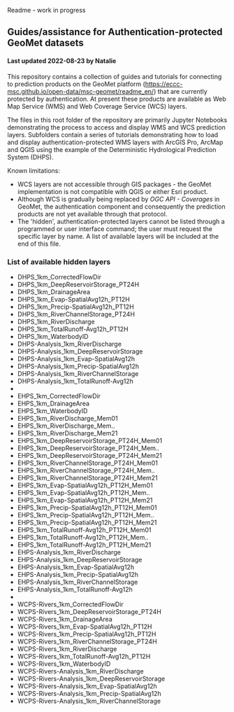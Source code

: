 Readme - work in progress

## Guides/assistance for Authentication-protected GeoMet datasets
#### Last updated 2022-08-23 by Natalie

This repository contains a collection of guides and tutorials for connecting to prediction products on the 
GeoMet platform (https://eccc-msc.github.io/open-data/msc-geomet/readme_en/) that are currently protected by
authentication. At present these products are available as Web Map Service (WMS) and Web Coverage Service (WCS)
layers.

The files in this root folder of the repository are primarily Jupyter Notebooks demonstrating the process to
access and display WMS and WCS prediction layers. Subfolders contain a series of tutorials demonstrating how
to load and display authentication-protected WMS layers with ArcGIS Pro, ArcMap and QGIS using the example of
the Deterministic Hydrological Prediction System (DHPS).

Known limitations:
* WCS layers are not accessible through GIS packages - the GeoMet implementation is not compatible with QGIS or
  either Esri product.
* Although WCS is gradually being replaced by *OGC API - Coverages* in GeoMet, the authentication component and
  consequently the prediction products are not yet available through that protocol.
* The 'hidden', authentication-protected layers cannot be listed through a programmed or user interface
  command; the user must request the specific layer by name. A list of available layers will be included at the end
  of this file.
  
### List of available hidden layers

* DHPS_1km_CorrectedFlowDir
* DHPS_1km_DeepReservoirStorage_PT24H
* DHPS_1km_DrainageArea
* DHPS_1km_Evap-SpatialAvg12h_PT12H
* DHPS_1km_Precip-SpatialAvg12h_PT12H
* DHPS_1km_RiverChannelStorage_PT24H
* DHPS_1km_RiverDischarge
* DHPS_1km_TotalRunoff-Avg12h_PT12H
* DHPS_1km_WaterbodyID
* DHPS-Analysis_1km_RiverDischarge
* DHPS-Analysis_1km_DeepReservoirStorage
* DHPS-Analysis_1km_Evap-SpatialAvg12h
* DHPS-Analysis_1km_Precip-SpatialAvg12h
* DHPS-Analysis_1km_RiverChannelStorage
* DHPS-Analysis_1km_TotalRunoff-Avg12h
*
* EHPS_1km_CorrectedFlowDir
* EHPS_1km_DrainageArea
* EHPS_1km_WaterbodyID
* EHPS_1km_RiverDischarge_Mem01
* EHPS_1km_RiverDischarge_Mem..
* EHPS_1km_RiverDischarge_Mem21
* EHPS_1km_DeepReservoirStorage_PT24H_Mem01
* EHPS_1km_DeepReservoirStorage_PT24H_Mem..
* EHPS_1km_DeepReservoirStorage_PT24H_Mem21
* EHPS_1km_RiverChannelStorage_PT24H_Mem01
* EHPS_1km_RiverChannelStorage_PT24H_Mem..
* EHPS_1km_RiverChannelStorage_PT24H_Mem21
* EHPS_1km_Evap-SpatialAvg12h_PT12H_Mem01
* EHPS_1km_Evap-SpatialAvg12h_PT12H_Mem..
* EHPS_1km_Evap-SpatialAvg12h_PT12H_Mem21
* EHPS_1km_Precip-SpatialAvg12h_PT12H_Mem01
* EHPS_1km_Precip-SpatialAvg12h_PT12H_Mem..
* EHPS_1km_Precip-SpatialAvg12h_PT12H_Mem21
* EHPS_1km_TotalRunoff-Avg12h_PT12H_Mem01
* EHPS_1km_TotalRunoff-Avg12h_PT12H_Mem..
* EHPS_1km_TotalRunoff-Avg12h_PT12H_Mem21
* EHPS-Analysis_1km_RiverDischarge
* EHPS-Analysis_1km_DeepReservoirStorage
* EHPS-Analysis_1km_Evap-SpatialAvg12h
* EHPS-Analysis_1km_Precip-SpatialAvg12h
* EHPS-Analysis_1km_RiverChannelStorage
* EHPS-Analysis_1km_TotalRunoff-Avg12h
*
* WCPS-Rivers_1km_CorrectedFlowDir
* WCPS-Rivers_1km_DeepReservoirStorage_PT24H
* WCPS-Rivers_1km_DrainageArea
* WCPS-Rivers_1km_Evap-SpatialAvg12h_PT12H
* WCPS-Rivers_1km_Precip-SpatialAvg12h_PT12H
* WCPS-Rivers_1km_RiverChannelStorage_PT24H
* WCPS-Rivers_1km_RiverDischarge
* WCPS-Rivers_1km_TotalRunoff-Avg12h_PT12H
* WCPS-Rivers_1km_WaterbodyID
* WCPS-Rivers-Analysis_1km_RiverDischarge
* WCPS-Rivers-Analysis_1km_DeepReservoirStorage
* WCPS-Rivers-Analysis_1km_Evap-SpatialAvg12h
* WCPS-Rivers-Analysis_1km_Precip-SpatialAvg12h
* WCPS-Rivers-Analysis_1km_RiverChannelStorage




